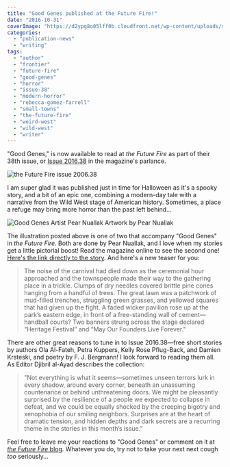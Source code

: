 ```yaml
---
title: "Good Genes published at the Future Fire!"
date: "2016-10-31"
coverImage: "https://d2ypg8o05lff0b.cloudfront.net/wp-content/uploads/sites/3/2016/10/f37cover.jpg"
categories:
  - "publication-news"
  - "writing"
tags:
  - "author"
  - "frontier"
  - "future-fire"
  - "good-genes"
  - "horror"
  - "issue-38"
  - "modern-horror"
  - "rebecca-gomez-farrell"
  - "small-towns"
  - "the-future-fire"
  - "weird-west"
  - "wild-west"
  - "writer"
---
```


"Good Genes," is now available to read at _the Future Fire_ as part of their 38th issue, or [Issue 2016.38](http://futurefire.net/2016.38/index.html) in the magazine's parlance.

![the Future Fire issue 2006.38](https://d2ypg8o05lff0b.cloudfront.net/wp-content/uploads/sites/3/2016/10/f38cover.jpg)

I am super glad it was published just in time for Halloween as it's a spooky story, and a bit of an epic one, combining a modern-day tale with a narrative from the Wild West stage of American history. Sometimes, a place a refuge may bring more horror than the past left behind...

![Good Genes Artist Pear Nuallak](https://d2ypg8o05lff0b.cloudfront.net/wp-content/uploads/sites/3/2016/10/pn-goodgenes1.jpg) Artwork by Pear Nuallak

The illustration posted above is one of two that accompany "Good Genes" in _the Future Fire_. Both are done by Pear Nuallak, and I love when my stories get a little pictorial boost! Read the magazine online to see the second one! [Here's the link directly to the story](http://futurefire.net/2016.38/fiction/goodgenes.html). And here's a new teaser for you:

> The noise of the carnival had died down as the ceremonial hour approached and the townspeople made their way to the gathering place in a trickle. Clumps of dry needles covered brittle pine cones hanging from a handful of trees. The great lawn was a patchwork of mud-filled trenches, struggling green grasses, and yellowed squares that had given up the fight. A faded wicker pavilion rose up at the park’s eastern edge, in front of a free-standing wall of cement—handball courts? Two banners strung across the stage declared “Heritage Festival” and “May Our Founders Live Forever."

There are other great reasons to tune in to Issue 2016.38—free short stories by authors Ola Al-Fateh, Petra Kuppers, Kelly Rose Pflug-Back, and Damien Krsteski, and poetry by F. J. Bergmann! I look forward to reading them all. As Editor Djibril al-Ayad describes the collection:

> "Not everything is what it seems—sometimes unseen terrors lurk in every shadow, around every corner, beneath an unassuming countenance or behind unthreatening doors. We might be pleasantly surprised by the resilience of a people we expected to collapse in defeat, and we could be equally shocked by the creeping bigotry and xenophobia of our smiling neighbors. Surprises are at the heart of dramatic tension, and hidden depths and dark secrets are a recurring theme in the stories in this month’s issue."

Feel free to leave me your reactions to "Good Genes" or comment on it at [_the Future Fire_ blog](http://press.futurefire.net/2016/10/new-issue-201638.html). Whatever you do, try not to take your next next cough _too_ seriously...
